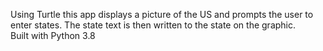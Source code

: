 Using Turtle this app displays a picture of the US and prompts the user to enter states.  The state text is then written to the state on the graphic.<br>
Built with Python 3.8<br>
